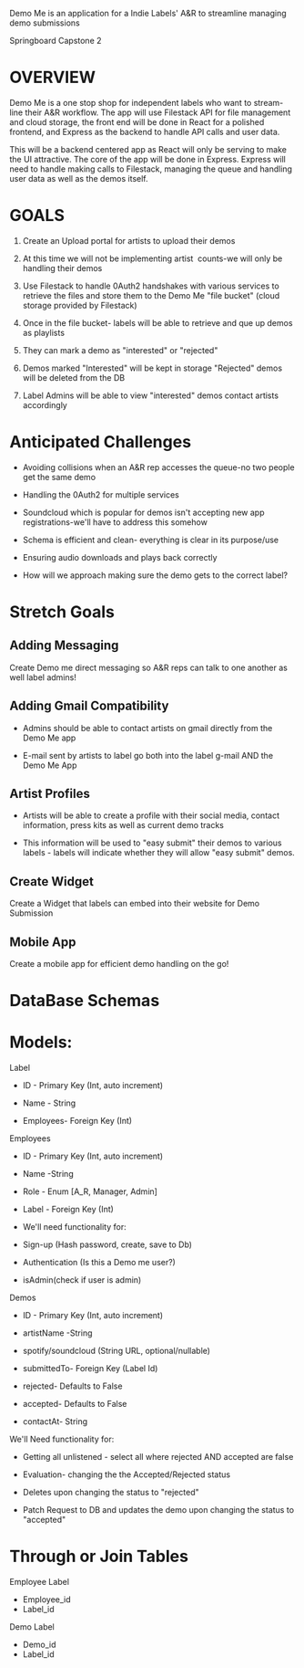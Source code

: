 Demo Me is an application for a Indie Labels' A&amp;R to streamline managing demo submissions

Springboard Capstone 2 

OVERVIEW
========

Demo Me is a one stop shop for independent labels who want to stream-line their A&R workflow. The app will use Filestack API for file management and cloud storage, the front end will be done in React for a polished frontend, and Express as the backend to handle API calls and user data. 

This will be a backend centered app as React will only be serving to make the UI attractive. The core of the app will be done in Express. Express will need to handle making calls to Filestack, managing the queue and handling user data as well as the demos itself. 

GOALS
=====

1.  Create an Upload portal for artists to upload their demos 

1.  At this time we will not be implementing artist  counts-we will only be handling their demos 

3.  Use Filestack to handle 0Auth2 handshakes with various services to retrieve the files and store them to the Demo Me "file bucket" (cloud storage provided by Filestack)

4.  Once in the file bucket- labels will be able to retrieve and que up demos as playlists

1.  They can mark a demo as "interested" or "rejected"

6.  Demos marked "Interested" will be kept in storage "Rejected" demos will be deleted from the DB

7.  Label Admins will be able to view "interested" demos contact artists accordingly

Anticipated Challenges
======================

-   Avoiding collisions when an A&R rep accesses the queue-no two people get the same demo

-   Handling the 0Auth2 for multiple services

-   Soundcloud which is popular for demos isn't accepting new app registrations-we'll have to address this somehow

-   Schema is efficient and clean- everything is clear in its purpose/use

-   Ensuring audio downloads and plays back correctly

-   How will we approach making sure the demo gets to the correct label?

Stretch Goals
=============

Adding Messaging
----------------

Create Demo me direct messaging so A&R reps can talk to one another as well label admins!

Adding Gmail Compatibility
--------------------------

-   Admins should be able to contact artists on gmail directly from the Demo Me app 

-   E-mail sent by artists to label go both into the label g-mail AND the Demo Me App

Artist Profiles
---------------

-   Artists will be able to create a profile with their social media, contact information, press kits as well as current demo tracks

-   This information will be used to "easy submit" their demos to various labels - labels will indicate whether they will allow "easy submit" demos.

Create Widget
-------------

Create a Widget that labels can embed into their website for Demo Submission

Mobile App
----------

Create a mobile app for efficient demo handling on the go!

DataBase Schemas 
=================

Models:
=================

Label

-   ID - Primary Key (Int, auto increment)

-   Name - String

-   Employees- Foreign Key (Int)

Employees

-   ID - Primary Key (Int, auto increment)

-   Name -String

-   Role - Enum [A_R, Manager, Admin]

-   Label - Foreign Key (Int)

-   We'll need functionality for:

-   Sign-up (Hash password, create, save to Db)

-   Authentication (Is this a Demo me user?)

-   isAdmin(check if user is admin)

Demos 

-   ID - Primary Key (Int, auto increment)

-   artistName -String

-   spotify/soundcloud (String URL, optional/nullable)

-   submittedTo- Foreign Key (Label Id)

-   rejected- Defaults to False 

-   accepted- Defaults to False

-   contactAt- String

We'll Need functionality for:

-   Getting all unlistened - select all where rejected AND accepted are false

-   Evaluation- changing the the Accepted/Rejected status

-   Deletes upon changing the status to "rejected"

-   Patch Request to DB and updates the demo upon changing the status to "accepted"


Through or Join Tables
=================

Employee Label
- Employee_id
- Label_id

Demo Label
- Demo_id
- Label_id

